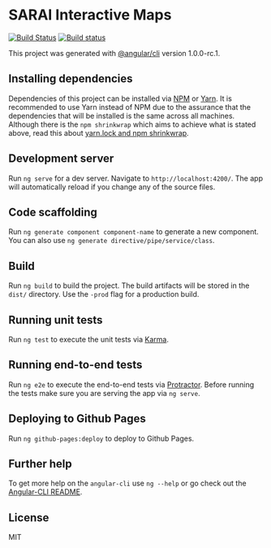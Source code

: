 # SARAI Interactive Maps

[![Build Status](https://travis-ci.org/ecsnavarretemit/sarai-interactive-maps.svg?branch=master)](https://travis-ci.org/ecsnavarretemit/sarai-interactive-maps)
[![Build status](https://ci.appveyor.com/api/projects/status/td5fh9a0x2x9rr5g?svg=true)](https://ci.appveyor.com/project/ecsnavarretemit/sarai-interactive-maps)

This project was generated with [@angular/cli](https://github.com/angular/angular-cli) version 1.0.0-rc.1.

## Installing dependencies
Dependencies of this project can be installed via [NPM](https://www.npmjs.com/) or [Yarn](https://yarnpkg.com/).
It is recommended to use Yarn instead of NPM due to the assurance that the dependencies that will be installed is the same across all machines.
Although there is the `npm shrinkwrap` which aims to achieve what is stated above, read this about [yarn.lock and npm shrinkwrap](https://yarnpkg.com/en/docs/yarn-lock).

## Development server
Run `ng serve` for a dev server. Navigate to `http://localhost:4200/`. The app will automatically reload if you change any of the source files.

## Code scaffolding

Run `ng generate component component-name` to generate a new component. You can also use `ng generate directive/pipe/service/class`.

## Build

Run `ng build` to build the project. The build artifacts will be stored in the `dist/` directory. Use the `-prod` flag for a production build.

## Running unit tests

Run `ng test` to execute the unit tests via [Karma](https://karma-runner.github.io).

## Running end-to-end tests

Run `ng e2e` to execute the end-to-end tests via [Protractor](http://www.protractortest.org/).
Before running the tests make sure you are serving the app via `ng serve`.

## Deploying to Github Pages

Run `ng github-pages:deploy` to deploy to Github Pages.

## Further help

To get more help on the `angular-cli` use `ng --help` or go check out the
[Angular-CLI README](https://github.com/angular/angular-cli/blob/master/README.md).

## License

MIT


